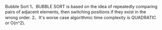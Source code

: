 Bubble Sort
1、BUBBLE SORT is based on the idea of repeatedly comparing pairs of adjacent elements, then switching positions if they exist in the wrong order.
2、It's worse case algorithmic time complexity is QUADRATIC or O(n^2).
